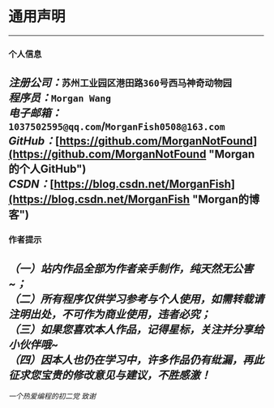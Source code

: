 # **通用声明** #
---
### **个人信息** ###   
***注册公司：***`苏州工业园区港田路360号西马神奇动物园`   
***程序员：***`Morgan Wang`   
***电子邮箱：***`1037502595@qq.com`/`MorganFish0508@163.com`   
***GitHub：***[https://github.com/MorganNotFound](https://github.com/MorganNotFound "Morgan的个人GitHub")   
***CSDN：***[https://blog.csdn.net/MorganFish](https://blog.csdn.net/MorganFish "Morgan的博客")   
---
### **作者提示** ###
***（一）站内作品全部为作者亲手制作，纯天然无公害~；   
（二）所有程序仅供学习参考与个人使用，如需转载请注明出处，不可作为商业使用，违者必究；   
（三）如果您喜欢本人作品，记得星标，关注并分享给小伙伴哦~   
（四）因本人也仍在学习中，许多作品仍有纰漏，再此征求您宝贵的修改意见与建议，不胜感激！***   
---
*一个热爱编程的初二党  致谢*
